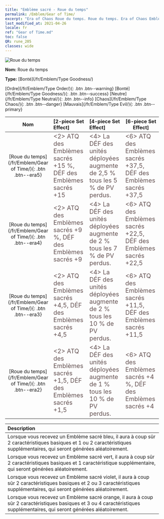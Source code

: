 ```yaml
---
title: "Emblème sacré - Roue du temps"
permalink: /Emblem/Gear of Time/
excerpt: "Era of Chaos Roue du temps. Roue du temps. Era of Chaos Emblème sacré Roue du temps. Era of Chaos Bonté Roue du temps"
last_modified_at: 2021-04-26
locale: fr
ref: "Gear of Time.md"
toc: false
QR: rune_205
classes: wide
---
```


  ![Roue du temps](/images/r/rune_icon_205.png)

 **Nom:** Roue du temps

 **Type:** [Bonté](/fr/Emblem/Type Goodness/)

  [Ordre](/fr/Emblem/Type Order/){: .btn .btn--warning}   [Bonté](/fr/Emblem/Type Goodness/){: .btn .btn--success}   [Neutre](/fr/Emblem/Type Neutral/){: .btn .btn--info}   [Chaos](/fr/Emblem/Type Chaos/){: .btn .btn--danger}   [Mauvais](/fr/Emblem/Type Evil/){: .btn .btn--primary} 

  |  Nom    | [2-piece Set Effect] | [4-piece Set Effect] | [6-piece Set Effect]  | 
  |:-----------------------:|:-------------------|:-----------------|----------------| 
  | [Roue du temps](/fr/Emblem/Gear of Time/){: .btn .btn--era5} | <span style="color: #645252;font-size:20px">&lt;2&gt; ATQ des Emblèmes sacrés +15 %, DÉF des Emblèmes sacrés +15</span> | <span style="color: #645252;font-size:20px">&lt;4&gt; La DÉF des unités déployées augmente de 2,5 % tous les 5 % de PV perdus.</span> | <span style="color: #645252;font-size:20px">&lt;6&gt; ATQ des Emblèmes sacrés +37,5, DÉF des Emblèmes sacrés +37,5</span> | 
  | [Roue du temps](/fr/Emblem/Gear of Time/){: .btn .btn--era4} | <span style="color: #645252;font-size:20px">&lt;2&gt; ATQ des Emblèmes sacrés +9 %, DÉF des Emblèmes sacrés +9</span> | <span style="color: #645252;font-size:20px">&lt;4&gt; La DÉF des unités déployées augmente de 2 % tous les 7 % de PV perdus.</span> | <span style="color: #645252;font-size:20px">&lt;6&gt; ATQ des Emblèmes sacrés +22,5, DÉF des Emblèmes sacrés +22,5</span> | 
  | [Roue du temps](/fr/Emblem/Gear of Time/){: .btn .btn--era3} | <span style="color: #645252;font-size:20px">&lt;2&gt; ATQ des Emblèmes sacrés +4,5, DÉF des Emblèmes sacrés +4,5</span> | <span style="color: #645252;font-size:20px">&lt;4&gt; La DÉF des unités déployées augmente de 2 % tous les 10 % de PV perdus.</span> | <span style="color: #645252;font-size:20px">&lt;6&gt; ATQ des Emblèmes sacrés +11,5, DÉF des Emblèmes sacrés +11,5</span> | 
  | [Roue du temps](/fr/Emblem/Gear of Time/){: .btn .btn--era2} | <span style="color: #645252;font-size:20px">&lt;2&gt; ATQ des Emblèmes sacrés +1,5, DÉF des Emblèmes sacrés +1,5</span> | <span style="color: #645252;font-size:20px">&lt;4&gt; La DÉF des unités déployées augmente de 1 % tous les 10 % de PV perdus.</span> | <span style="color: #645252;font-size:20px">&lt;6&gt; ATQ des Emblèmes sacrés +4 %, DÉF des Emblèmes sacrés +4</span> | 

  |         Description            | 
  |:-------------------------------|
  | Lorsque vous recevez un Emblème sacré bleu, il aura à coup sûr 2 caractéristiques basiques et 1 ou 2 caractéristiques supplémentaires, qui seront générées aléatoirement. |
  | Lorsque vous recevez un Emblème sacré vert, il aura à coup sûr 2 caractéristiques basiques et 1 caractéristique supplémentaire, qui seront générées aléatoirement. |
  | Lorsque vous recevez un Emblème sacré violet, il aura à coup sûr 2 caractéristiques basiques et 2 ou 3 caractéristiques supplémentaires, qui seront générées aléatoirement. |
  | Lorsque vous recevez un Emblème sacré orange, il aura à coup sûr 2 caractéristiques basiques et 3 ou 4 caractéristiques supplémentaires, qui seront générées aléatoirement. |
